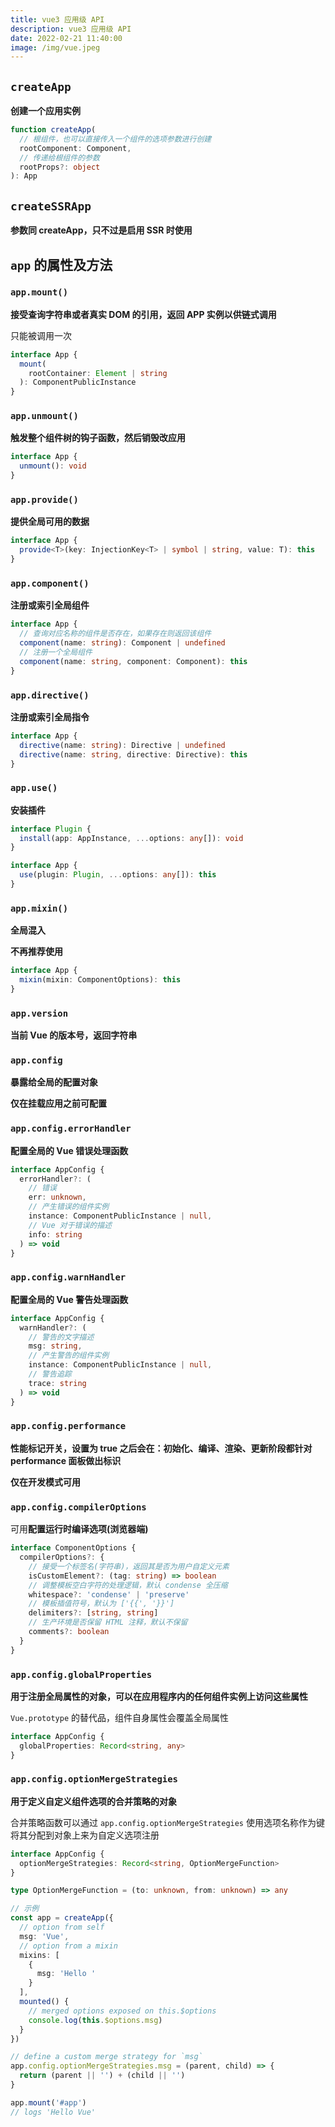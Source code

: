 ```yaml
---
title: vue3 应用级 API
description: vue3 应用级 API
date: 2022-02-21 11:40:00
image: /img/vue.jpeg
---
```



## `createApp`

**创建一个应用实例**

```ts
function createApp(
  // 根组件，也可以直接传入一个组件的选项参数进行创建
  rootComponent: Component,
  // 传递给根组件的参数
  rootProps?: object
): App
```

## `createSSRApp`

**参数同 createApp，只不过是启用 SSR 时使用**

## `app` 的属性及方法

### `app.mount()`

**接受查询字符串或者真实 DOM 的引用，返回 APP 实例以供链式调用**

<n-alert type="warning">只能被调用一次</n-alert>

```ts
interface App {
  mount(
    rootContainer: Element | string
  ): ComponentPublicInstance
}
```

### `app.unmount()`

**触发整个组件树的钩子函数，然后销毁改应用**

```ts
interface App {
  unmount(): void
}
```

### `app.provide()`

**提供全局可用的数据**

```ts
interface App {
  provide<T>(key: InjectionKey<T> | symbol | string, value: T): this
}
```

### `app.component()`

**注册或索引全局组件**

```ts
interface App {
  // 查询对应名称的组件是否存在，如果存在则返回该组件
  component(name: string): Component | undefined
  // 注册一个全局组件
  component(name: string, component: Component): this
}
```

### `app.directive()`

**注册或索引全局指令**

```ts
interface App {
  directive(name: string): Directive | undefined
  directive(name: string, directive: Directive): this
}
```

### `app.use()`

**安装插件**

```ts
interface Plugin {
  install(app: AppInstance, ...options: any[]): void
}

interface App {
  use(plugin: Plugin, ...options: any[]): this
}
```

### `app.mixin()`

**全局混入**

<n-alert type="warning">**不再推荐使用**</n-alert>

```ts
interface App {
  mixin(mixin: ComponentOptions): this
}
```

### `app.version`

**当前 Vue 的版本号，返回字符串**

### `app.config`

**暴露给全局的配置对象**

<n-alert type="info">**仅在挂载应用之前可配置**</n-alert>

### `app.config.errorHandler`

**配置全局的 Vue 错误处理函数**

```ts
interface AppConfig {
  errorHandler?: (
    // 错误
    err: unknown,
    // 产生错误的组件实例
    instance: ComponentPublicInstance | null,
    // Vue 对于错误的描述
    info: string
  ) => void
}
```

### `app.config.warnHandler`

**配置全局的 Vue 警告处理函数**

```ts
interface AppConfig {
  warnHandler?: (
    // 警告的文字描述
    msg: string,
    // 产生警告的组件实例
    instance: ComponentPublicInstance | null,
    // 警告追踪
    trace: string
  ) => void
}
```

### `app.config.performance`

**性能标记开关，设置为 true 之后会在：初始化、编译、渲染、更新阶段都针对 performance 面板做出标识**

<n-alert type="info">**仅在开发模式可用**</n-alert>

### `app.config.compilerOptions`

可用**配置运行时编译选项(浏览器端)**

```ts
interface ComponentOptions {
  compilerOptions?: {
    // 接受一个标签名(字符串)，返回其是否为用户自定义元素
    isCustomElement?: (tag: string) => boolean
    // 调整模板空白字符的处理逻辑，默认 condense 全压缩
    whitespace?: 'condense' | 'preserve'
    // 模板插值符号，默认为 ['{{', '}}']
    delimiters?: [string, string]
    // 生产环境是否保留 HTML 注释，默认不保留
    comments?: boolean
  }
}
```

### `app.config.globalProperties`

**用于注册全局属性的对象，可以在应用程序内的任何组件实例上访问这些属性**

`Vue.prototype` 的替代品，组件自身属性会覆盖全局属性

```ts
interface AppConfig {
  globalProperties: Record<string, any>
}
```

### `app.config.optionMergeStrategies`

**用于定义自定义组件选项的合并策略的对象**

合并策略函数可以通过 `app.config.optionMergeStrategies` 使用选项名称作为键将其分配到对象上来为自定义选项注册

```ts
interface AppConfig {
  optionMergeStrategies: Record<string, OptionMergeFunction>
}

type OptionMergeFunction = (to: unknown, from: unknown) => any

// 示例
const app = createApp({
  // option from self
  msg: 'Vue',
  // option from a mixin
  mixins: [
    {
      msg: 'Hello '
    }
  ],
  mounted() {
    // merged options exposed on this.$options
    console.log(this.$options.msg)
  }
})

// define a custom merge strategy for `msg`
app.config.optionMergeStrategies.msg = (parent, child) => {
  return (parent || '') + (child || '')
}

app.mount('#app')
// logs 'Hello Vue'
```